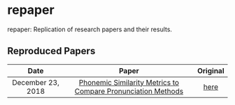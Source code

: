 # repaper
repaper: Replication of research papers and their results.

## Reproduced Papers

| Date  | Paper | Original |
| :---: | :---: | :---: | 
| December 23, 2018 | [Phonemic Similarity Metrics to Compare Pronunciation Methods](hixon-phonemic-similarity-metrics) | [here](https://www.isca-speech.org/archive/archive_papers/interspeech_2011/i11_0825.pdf)
